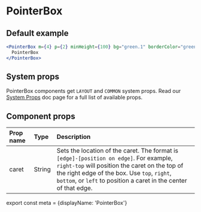 # PointerBox

## Default example

```.jsx
<PointerBox m={4} p={2} minHeight={100} bg="green.1" borderColor="green.5">
  PointerBox
</PointerBox>
```

## System props

PointerBox components get `LAYOUT` and `COMMON` system props. Read our [System Props](/system-props) doc page for a full list of available props.

## Component props

| Prop name | Type | Description |
| :- | :- | :- |
| caret | String | Sets the location of the caret. The format is `[edge]-[position on edge]`. For example, `right-top` will position the caret on the top of the right edge of the box. Use `top`, `right`, `bottom`, or `left` to position a caret in the center of that edge. |

export const meta = {displayName: 'PointerBox'}

